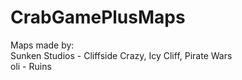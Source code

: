 # CrabGamePlusMaps
Maps made by: \
Sunken Studios - Cliffside Crazy, Icy Cliff, Pirate Wars \
oli - Ruins 
